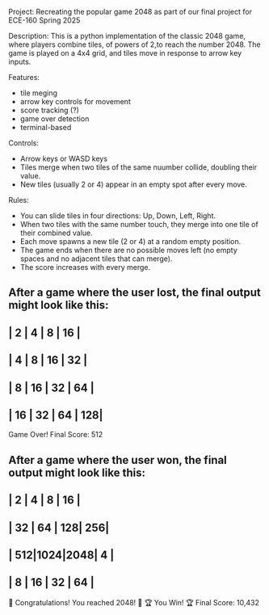 Project: Recreating the popular game 2048 as part of our final project for ECE-160 Spring 2025

Description: This is a python implementation of the classic 2048 game, where players combine tiles, of powers of 2,to reach the number 2048. The game is played on a 4x4 grid, and tiles move in response to arrow key inputs.

Features: 
- tile meging
- arrow key controls for movement
- score tracking (?)
- game over detection
- terminal-based

Controls:
- Arrow keys or WASD keys 
- Tiles merge when two tiles of the same nuumber collide, doubling their value.
- New tiles (usually 2 or 4) appear in an empty spot after every move.

Rules:
- You can slide tiles in four directions: Up, Down, Left, Right.
- When two tiles with the same number touch, they merge into one tile of their combined value.
- Each move spawns a new tile (2 or 4) at a random empty position.
- The game ends when there are no possible moves left (no empty spaces and no adjacent tiles that can merge).
- The score increases with every merge.

After a game where the user lost, the final output might look like this:
---------------------
|  2 |  4 |  8 | 16 |
---------------------
|  4 |  8 | 16 | 32 |
---------------------
|  8 | 16 | 32 | 64 |
---------------------
| 16 | 32 | 64 | 128|
---------------------

Game Over! Final Score: 512

After a game where the user won, the final output might look like this: 
---------------------
|  2 |  4 |  8 | 16 |
---------------------
| 32 | 64 | 128| 256|
---------------------
| 512|1024|2048|  4 |
---------------------
|  8 | 16 | 32 | 64 |
----------------------

🎉 Congratulations! You reached 2048! 🎉
🏆 You Win! 🏆
Final Score: 10,432

